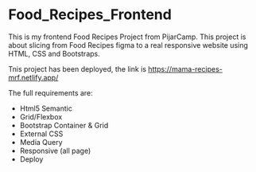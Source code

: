 # Food_Recipes_Frontend

This is my frontend Food Recipes Project from PijarCamp. This project is about slicing from Food Recipes figma to a real responsive website using HTML, CSS and Bootstraps.

Tnis project has been deployed, the link is https://mama-recipes-mrf.netlify.app/

The full requirements are:

- Html5 Semantic
- Grid/Flexbox
- Bootstrap Container & Grid
- External CSS
- Media Query
- Responsive (all page)
- Deploy
